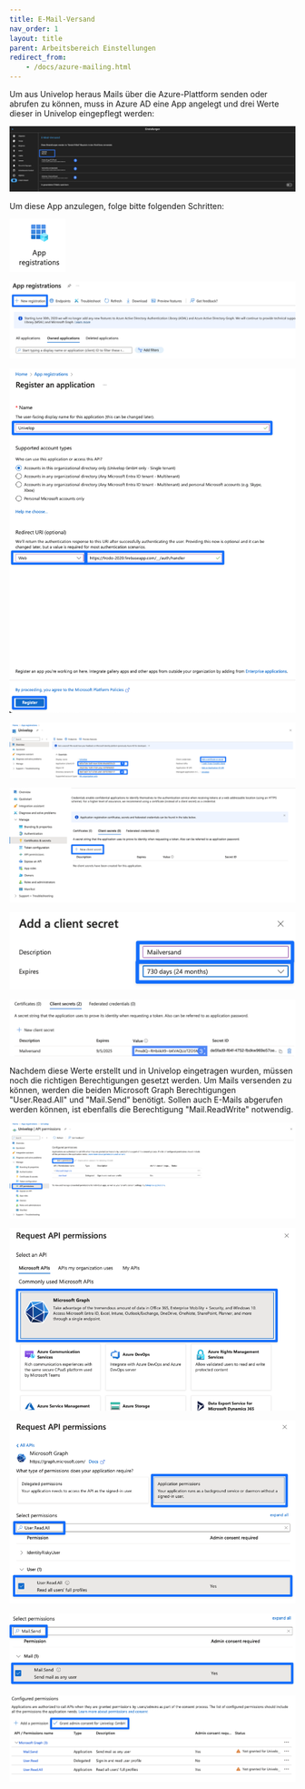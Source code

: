 ```yaml
---
title: E-Mail-Versand
nav_order: 1
layout: title
parent: Arbeitsbereich Einstellungen
redirect_from:
    - /docs/azure-mailing.html
---
```


Um aus Univelop heraus Mails über die Azure-Plattform senden oder abrufen zu können, muss in Azure AD eine App angelegt und drei Werte dieser in Univelop eingepflegt werden:

![univelop_settings](\old_assets\azure-mail-setup\0_univelop_settings.png 'Univelop Settings')

Um diese App anzulegen, folge bitte folgenden Schritten:

![1_app_registrations](\old_assets\azure-mail-setup\1_app_registrations.png 'App Registration')

![2_new_registration](\old_assets\azure-mail-setup\2_new_registration.png 'New Registration')

![3_register_application](\old_assets\azure-mail-setup\3_register_application.png 'Register Application')

![4_values_app](\old_assets\azure-mail-setup\4_values_app.png 'Values App')

![5_create_secret](\old_assets\azure-mail-setup\5_create_secret.png 'Create Secret')

![6_add_secret](\old_assets\azure-mail-setup\6_add_secret.png 'Add Secret')

![7_copy_value](\old_assets\azure-mail-setup\7_copy_value.png 'Copy Value')

Nachdem diese Werte erstellt und in Univelop eingetragen wurden, müssen noch die richtigen Berechtigungen gesetzt werden. Um Mails versenden zu können, werden die beiden Microsoft Graph Berechtigungen "User.Read.All" und "Mail.Send" benötigt. Sollen auch E-Mails abgerufen werden können, ist ebenfalls die Berechtigung "Mail.ReadWrite" notwendig.

![8_permissions](\old_assets\azure-mail-setup\8_permissions.png 'Permissions')

![9_microsoft_graph](\old_assets\azure-mail-setup\9_microsoft_graph.png 'Microsoft Graph')

![10_user_read_all](\old_assets\azure-mail-setup\10_user_read_all.png 'User.Read.All')

![11_mail_send](\old_assets\azure-mail-setup\11_mail_send.png 'Mail.Send')

![12_grant_consent](\old_assets\azure-mail-setup\12_grant_consent.png 'Grant admin consent')
